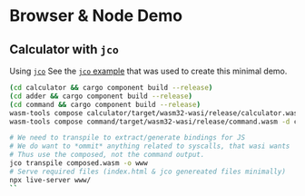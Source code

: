 # Browser & Node Demo

## Calculator with `jco`

Using [`jco`](https://github.com/bytecodealliance/jco/blob/main/docs/src/example.md)
See the [`jco` example](https://github.com/bytecodealliance/jco/blob/main/docs/src/example.md) that was used to create this minimal demo.

```sh
(cd calculator && cargo component build --release)
(cd adder && cargo component build --release)
(cd command && cargo component build --release)
wasm-tools compose calculator/target/wasm32-wasi/release/calculator.wasm -d adder/target/wasm32-wasi/release/adder.wasm -o composed.wasm
wasm-tools compose command/target/wasm32-wasi/release/command.wasm -d composed.wasm -o command.wasm

# We need to transpile to extract/generate bindings for JS
# We do want to *ommit* anything related to syscalls, that wasi wants
# Thus use the composed, not the command output.
jco transpile composed.wasm -o www
# Serve required files (index.html & jco genereated files minimally)
npx live-server www/
``
```
